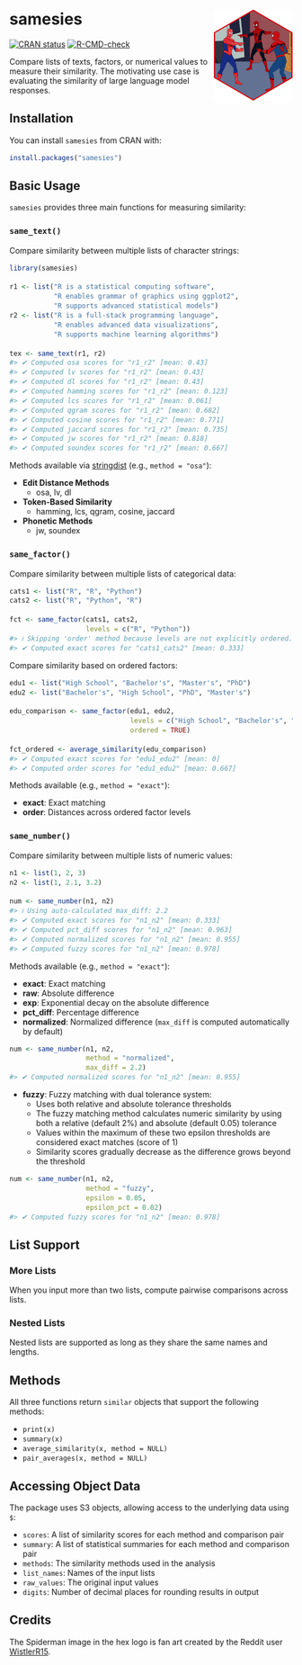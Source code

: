 # samesies <img src="man/figures/samesies-hex.png" align="right" width="140"/>

[![CRAN status](https://www.r-pkg.org/badges/version/samesies)](https://cran.r-pkg.org/package=samesies) [![R-CMD-check](https://github.com/dylanpieper/samesies/actions/workflows/R-CMD-check.yaml/badge.svg)](https://github.com/dylanpieper/samesies/actions/workflows/R-CMD-check.yaml)

Compare lists of texts, factors, or numerical values to measure their similarity. The motivating use case is evaluating the similarity of large language model responses.

## Installation

You can install `samesies` from CRAN with:

``` r
install.packages("samesies")
```

## Basic Usage

`samesies` provides three main functions for measuring similarity:

### `same_text()`

Compare similarity between multiple lists of character strings:

``` r
library(samesies)

r1 <- list("R is a statistical computing software", 
           "R enables grammar of graphics using ggplot2", 
           "R supports advanced statistical models")
r2 <- list("R is a full-stack programming language",
           "R enables advanced data visualizations", 
           "R supports machine learning algorithms")

tex <- same_text(r1, r2)
#> ✔ Computed osa scores for "r1_r2" [mean: 0.43]
#> ✔ Computed lv scores for "r1_r2" [mean: 0.43]
#> ✔ Computed dl scores for "r1_r2" [mean: 0.43]
#> ✔ Computed hamming scores for "r1_r2" [mean: 0.123]
#> ✔ Computed lcs scores for "r1_r2" [mean: 0.061]
#> ✔ Computed qgram scores for "r1_r2" [mean: 0.682]
#> ✔ Computed cosine scores for "r1_r2" [mean: 0.771]
#> ✔ Computed jaccard scores for "r1_r2" [mean: 0.735]
#> ✔ Computed jw scores for "r1_r2" [mean: 0.818]
#> ✔ Computed soundex scores for "r1_r2" [mean: 0.667]
```

Methods available via [stringdist](https://github.com/markvanderloo/stringdist) (e.g., `method = "osa"`):

-   **Edit Distance Methods**
    -   osa, lv, dl
-   **Token-Based Similarity**
    -   hamming, lcs, qgram, cosine, jaccard
-   **Phonetic Methods**
    -   jw, soundex

### `same_factor()`

Compare similarity between multiple lists of categorical data:

``` r
cats1 <- list("R", "R", "Python")
cats2 <- list("R", "Python", "R")

fct <- same_factor(cats1, cats2, 
                   levels = c("R", "Python"))
#> ℹ Skipping 'order' method because levels are not explicitly ordered. Set ordered = TRUE to compute the order method.
#> ✔ Computed exact scores for "cats1_cats2" [mean: 0.333]
```

Compare similarity based on ordered factors:

``` r
edu1 <- list("High School", "Bachelor's", "Master's", "PhD")
edu2 <- list("Bachelor's", "High School", "PhD", "Master's")

edu_comparison <- same_factor(edu1, edu2, 
                              levels = c("High School", "Bachelor's", "Master's", "PhD"),
                              ordered = TRUE)

fct_ordered <- average_similarity(edu_comparison)
#> ✔ Computed exact scores for "edu1_edu2" [mean: 0]
#> ✔ Computed order scores for "edu1_edu2" [mean: 0.667]
```

Methods available (e.g., `method = "exact"`):

-   **exact**: Exact matching
-   **order**: Distances across ordered factor levels

### `same_number()`

Compare similarity between multiple lists of numeric values:

``` r
n1 <- list(1, 2, 3)
n2 <- list(1, 2.1, 3.2)

num <- same_number(n1, n2)
#> ℹ Using auto-calculated max_diff: 2.2
#> ✔ Computed exact scores for "n1_n2" [mean: 0.333]
#> ✔ Computed pct_diff scores for "n1_n2" [mean: 0.963]
#> ✔ Computed normalized scores for "n1_n2" [mean: 0.955]
#> ✔ Computed fuzzy scores for "n1_n2" [mean: 0.978]
```

Methods available (e.g., `method = "exact"`):

-   **exact**: Exact matching
-   **raw**: Absolute difference
-   **exp**: Exponential decay on the absolute difference
-   **pct_diff**: Percentage difference
-   **normalized**: Normalized difference (`max_diff` is computed automatically by default)

``` r
num <- same_number(n1, n2, 
                   method = "normalized", 
                   max_diff = 2.2)
#> ✔ Computed normalized scores for "n1_n2" [mean: 0.955]
```

-   **fuzzy**: Fuzzy matching with dual tolerance system:
    -   Uses both relative and absolute tolerance thresholds
    -   The fuzzy matching method calculates numeric similarity by using both a relative (default 2%) and absolute (default 0.05) tolerance
    -   Values within the maximum of these two epsilon thresholds are considered exact matches (score of 1)
    -   Similarity scores gradually decrease as the difference grows beyond the threshold

``` r
num <- same_number(n1, n2, 
                   method = "fuzzy", 
                   epsilon = 0.05,
                   epsilon_pct = 0.02)
#> ✔ Computed fuzzy scores for "n1_n2" [mean: 0.978]
```

## List Support

### More Lists

When you input more than two lists, compute pairwise comparisons across lists.

### Nested Lists

Nested lists are supported as long as they share the same names and lengths.

## Methods

All three functions return `similar` objects that support the following methods:

-   `print(x)`
-   `summary(x)`
-   `average_similarity(x, method = NULL)`
-   `pair_averages(x, method = NULL)`

## Accessing Object Data

The package uses S3 objects, allowing access to the underlying data using `$`:

-   `scores`: A list of similarity scores for each method and comparison pair
-   `summary`: A list of statistical summaries for each method and comparison pair
-   `methods`: The similarity methods used in the analysis
-   `list_names`: Names of the input lists
-   `raw_values`: The original input values
-   `digits`: Number of decimal places for rounding results in output

## Credits

The Spiderman image in the hex logo is fan art created by the Reddit user [WistlerR15](https://www.reddit.com/r/Spiderman/comments/k3pcj3/remade_the_spiderman_meme_with_my_favorite/).
